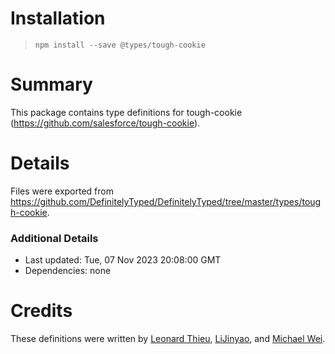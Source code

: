 # Installation
>
> `npm install --save @types/tough-cookie`

# Summary

This package contains type definitions for tough-cookie (<https://github.com/salesforce/tough-cookie>).

# Details

Files were exported from <https://github.com/DefinitelyTyped/DefinitelyTyped/tree/master/types/tough-cookie>.

### Additional Details

* Last updated: Tue, 07 Nov 2023 20:08:00 GMT
* Dependencies: none

# Credits

These definitions were written by [Leonard Thieu](https://github.com/leonard-thieu), [LiJinyao](https://github.com/LiJinyao), and [Michael Wei](https://github.com/no2chem).
